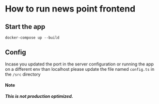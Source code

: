 # How to run news point frontend

## Start the app
```
docker-compose up --build
```

## Config
Incase you updated the port in the server configuration or running the app on a different env than localhost please update the file named `config.ts` in the `/src`  directory


#### Note
##### This is not production optimized.
